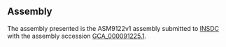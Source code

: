 

Assembly
--------

The assembly presented is the ASM9122v1 assembly submitted to
[INSDC](http://www.insdc.org) with the assembly accession
[GCA\_000091225.1](http://www.ebi.ac.uk/ena/data/view/GCA_000091225.1).
